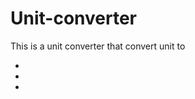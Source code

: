 # Unit-converter
This is a unit converter that convert unit to
<ul>
  <li></li>
   <li></li>
   <li></li>
</ul>
